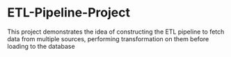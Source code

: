 # ETL-Pipeline-Project
This project demonstrates the idea of constructing the ETL pipeline to fetch data from multiple sources, performing transformation on them before loading to the database
